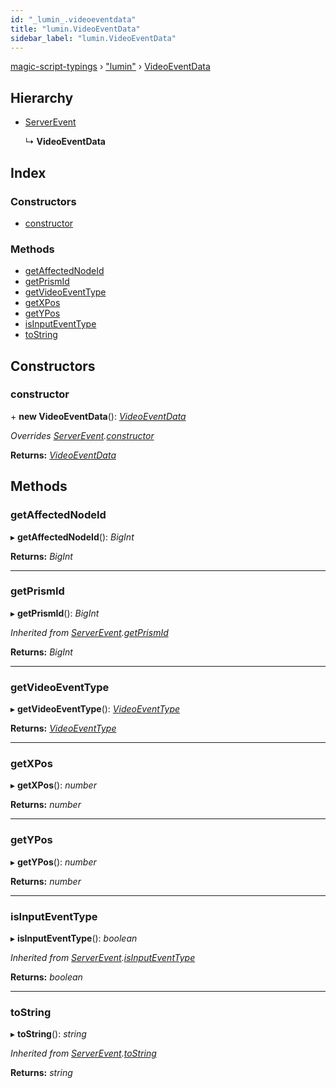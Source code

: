```yaml
---
id: "_lumin_.videoeventdata"
title: "lumin.VideoEventData"
sidebar_label: "lumin.VideoEventData"
---
```


[magic-script-typings](../index.md) › [&quot;lumin&quot;](../modules/_lumin_.md) › [VideoEventData](_lumin_.videoeventdata.md)

## Hierarchy

* [ServerEvent](_lumin_.serverevent.md)

  ↳ **VideoEventData**

## Index

### Constructors

* [constructor](_lumin_.videoeventdata.md#constructor)

### Methods

* [getAffectedNodeId](_lumin_.videoeventdata.md#getaffectednodeid)
* [getPrismId](_lumin_.videoeventdata.md#getprismid)
* [getVideoEventType](_lumin_.videoeventdata.md#getvideoeventtype)
* [getXPos](_lumin_.videoeventdata.md#getxpos)
* [getYPos](_lumin_.videoeventdata.md#getypos)
* [isInputEventType](_lumin_.videoeventdata.md#isinputeventtype)
* [toString](_lumin_.videoeventdata.md#tostring)

## Constructors

###  constructor

\+ **new VideoEventData**(): *[VideoEventData](_lumin_.videoeventdata.md)*

*Overrides [ServerEvent](_lumin_.serverevent.md).[constructor](_lumin_.serverevent.md#constructor)*

**Returns:** *[VideoEventData](_lumin_.videoeventdata.md)*

## Methods

###  getAffectedNodeId

▸ **getAffectedNodeId**(): *BigInt*

**Returns:** *BigInt*

___

###  getPrismId

▸ **getPrismId**(): *BigInt*

*Inherited from [ServerEvent](_lumin_.serverevent.md).[getPrismId](_lumin_.serverevent.md#getprismid)*

**Returns:** *BigInt*

___

###  getVideoEventType

▸ **getVideoEventType**(): *[VideoEventType](../enums/_lumin_.videoeventtype.md)*

**Returns:** *[VideoEventType](../enums/_lumin_.videoeventtype.md)*

___

###  getXPos

▸ **getXPos**(): *number*

**Returns:** *number*

___

###  getYPos

▸ **getYPos**(): *number*

**Returns:** *number*

___

###  isInputEventType

▸ **isInputEventType**(): *boolean*

*Inherited from [ServerEvent](_lumin_.serverevent.md).[isInputEventType](_lumin_.serverevent.md#isinputeventtype)*

**Returns:** *boolean*

___

###  toString

▸ **toString**(): *string*

*Inherited from [ServerEvent](_lumin_.serverevent.md).[toString](_lumin_.serverevent.md#tostring)*

**Returns:** *string*